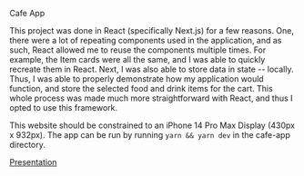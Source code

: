 Cafe App

This project was done in React (specifically Next.js) for a few reasons. One, there were a lot of repeating components used in the application, and as such, React allowed me to reuse the components
multiple times. For example, the Item cards were all the same, and I was able to quickly recreate them in React. Next, I was also able to store data in state -- locally. Thus, I was able to 
properly demonstrate how my application would function, and store the selected food and drink items for the cart. This whole process was made much more straightforward with React, and thus I 
opted to use this framework. 

This website should be constrained to an iPhone 14 Pro Max Display (430px x 932px). The app can be run by running `yarn && yarn dev` in the cafe-app directory.

[Presentation](https://docs.google.com/presentation/d/1wOMQY3fWaeBa4wbdscPDvpYQXfwxcO3-T5t-Dlzz-3g/edit?usp=sharing)
